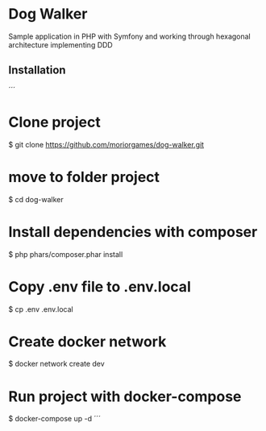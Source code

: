 Dog Walker
==========


Sample application in PHP with Symfony and working through hexagonal architecture implementing DDD


## Installation

´´´
# Clone project
$ git clone https://github.com/moriorgames/dog-walker.git
# move to folder project
$ cd dog-walker
# Install dependencies with composer
$ php phars/composer.phar install
# Copy .env file to .env.local
$ cp .env .env.local
# Create docker network
$ docker network create dev
# Run project with docker-compose
$ docker-compose up -d
´´´
